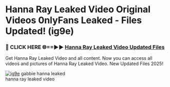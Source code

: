 # Hanna Ray Leaked Video Original Videos 0nlyFans Leaked - Files Updated! (ig9e)

<h3>🔴 CLICK HERE 🌐==►► <a href="https://tinyurl.com/4seja8ks" rel="nofollow">Hanna Ray Leaked Video Updated Files</a></h3>

Get Hanna Ray Leaked Video and all content. Now you can access all videos and pictures of Hanna Ray Leaked Video. New Updated Files 2025!

[![ig9e](https://i.imgur.com/EWjZXRe.gif)](https://tinyurl.com/4seja8ks)
gabbie hanna leaked<br>
hanna ray leaked video